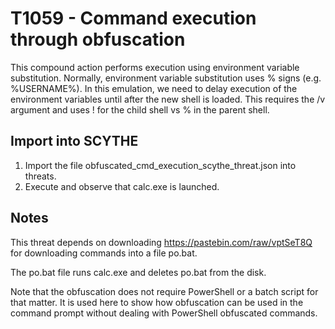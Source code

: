 # T1059 - Command execution through obfuscation

This compound action performs execution using environment variable substitution. Normally, environment variable substitution uses % signs (e.g. %USERNAME%). In this emulation, we need to delay execution of the environment variables until after the new shell is loaded. This requires the /v argument and uses ! for the child shell vs % in the parent shell. 

## Import into SCYTHE

1. Import the file obfuscated_cmd_execution_scythe_threat.json into threats.
2. Execute and observe that calc.exe is launched.

## Notes
This threat depends on downloading https://pastebin.com/raw/vptSeT8Q for downloading commands into a file po.bat.

The po.bat file runs calc.exe and deletes po.bat from the disk.

Note that the obfuscation does not require PowerShell or a batch script for that matter. It is used here to show how obfuscation can be used in the command prompt without dealing with PowerShell obfuscated commands.
